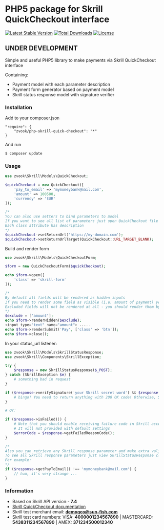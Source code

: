# PHP5 package for Skrill QuickCheckout interface

[![Latest Stable Version](https://poser.pugx.org/zvook/php-skrill-quick-checkout/v/stable)](https://packagist.org/packages/zvook/php-skrill-quick-checkout)
[![Total Downloads](https://poser.pugx.org/zvook/php-skrill-quick-checkout/downloads)](https://packagist.org/packages/zvook/php-skrill-quick-checkout)
[![License](https://poser.pugx.org/zvook/php-skrill-quick-checkout/license)](https://packagist.org/packages/zvook/php-skrill-quick-checkout)

UNDER DEVELOPMENT
-----------------

Simple and useful PHP5 library to make payments via Skrill QuickCheckout interface

Containing:
- Payment model with each parameter description
- Payment form generator based on payment model
- Skrill status response model with signature verifier

### Installation

Add to your composer.json

```
"require": {
    "zvook/php-skrill-quick-checkout": "*"
}
```

And run

```sh
$ composer update
```

### Usage

```php
use zvook\Skrill\Models\QuickCheckout;

$quickCheckout = new QuickCheckout([
    'pay_to_email' => 'mymoneybank@mail.com',
    'amount' => 100500,
    'currency' => 'EUR'
]);

/*
You can also use setters to bind parameters to model
If you want to see all list of parameters just open QuickCheckout file
Each class attribute has description
*/
$quickCheckout->setReturnUrl('https://my-domain.com');
$quickCheckout->setReturnUrlTarget(QuickCheckout::URL_TARGET_BLANK);
```

Build and render form

```php
use zvook\Skrill\Models\QuickCheckoutForm;

$form = new QuickCheckoutForm($quickCheckout);

echo $form->open([
    'class' => 'skrill-form'
]);

/*
By default all fields will be rendered as hidden inputs
If you need to render some field as visible (i.e. amount of payment) you should specify it in $exclude
Excluded fields will not be rendered at all - you should render them by yourself
*/
$exclude = ['amount'];
echo $form->renderHidden($exclude);
<input type="text" name="amount"> .....
echo $form->renderSubmit('Pay', ['class' => 'btn']);
echo $form->close();
```

In your status_url listener:

```php
use zvook\Skrill\Models\SkrillStatusResponse;
use zvook\Skrill\Components\SkrillException;

try {
    $response = new SkrillStatusResponse($_POST);
} catch (SkrillException $e) {
    # something bad in request
}

if ($response->verifySignature('your Skrill secret word') && $response->isProcessed()) {
    # bingo! You need to return anything with 200 OK code! Otherwise, Skrill will retry request
}

# Or:

if ($response->isFailed()) {
    # Note that you should enable receiving failure code in Skrill account before
    # It will not provided with default settings
    $errorCode = $response->getFailedReasonCode();
}

/*
Also you can retrieve any Skrill response parameter and make extra validation you want.
To see all Skrill response parameters just view SkrillStatusResponse class attributes
For example:
*/
if ($response->getPayToEmail() !== 'mymoneybank@mail.com') {
    // hum, it's very strange ...
}
```

### Information

- Based on Skrill API version - **7.4**
- [Skrill QuickCheckout documentation](https://www.skrill.com/fileadmin/content/pdf/Skrill_Quick_Checkout_Guide.pdf)
- Skrill test merchant email: **demoqco@sun-fish.com**
- Skrill test card numbers: VISA: **4000001234567890** | MASTERCARD: **5438311234567890** | AMEX: **371234500012340**